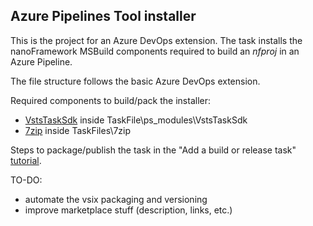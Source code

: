 ## Azure Pipelines Tool installer

This is the project for an Azure DevOps extension. The task installs the nanoFramework MSBuild components required to build an _nfproj_ in an Azure Pipeline.

The file structure follows the basic Azure DevOps extension.

Required components to build/pack the installer:
- [VstsTaskSdk](https://github.com/Microsoft/azure-pipelines-task-lib/tree/master/powershell) inside TaskFile\ps_modules\VstsTaskSdk
- [7zip](https://www.npmjs.com/package/7zip) inside TaskFiles\7zip

Steps to package/publish the task in the "Add a build or release task" [tutorial](https://docs.microsoft.com/en-us/azure/devops/extend/develop/add-build-task?view=vsts#packageext).

TO-DO:
- automate the vsix packaging and versioning 
- improve marketplace stuff (description, links, etc.)